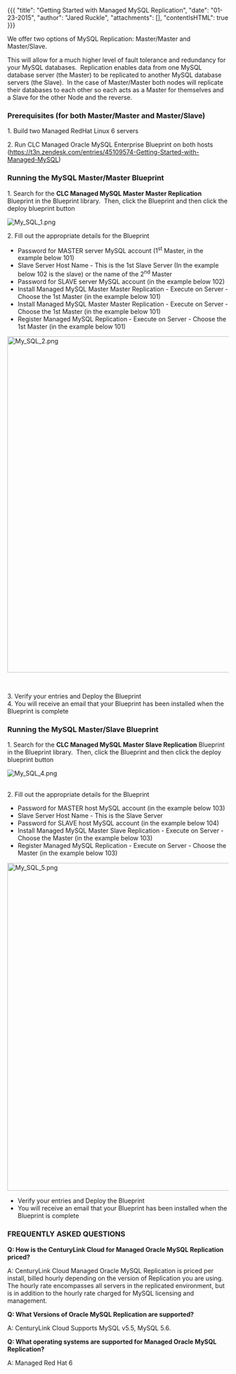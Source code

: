 {{{
  "title": "Getting Started with Managed MySQL Replication",
  "date": "01-23-2015",
  "author": "Jared Ruckle",
  "attachments": [],
  "contentIsHTML": true
}}}

<p>We offer two options of MySQL Replication: Master/Master and Master/Slave.</p>
<p>This will allow for a much higher level of fault tolerance and redundancy for your MySQL databases.&nbsp; Replication enables data from one MySQL database server (the Master) to be replicated to another MySQL database servers (the Slave).&nbsp; In the case of Master/Master both nodes will replicate their databases to each other so each acts as a Master for themselves and a Slave for the other Node and the reverse.</p>
<h3>Prerequisites (for both Master/Master and Master/Slave)</h3>
<p>1. Build two Managed RedHat Linux 6 servers</p>
<p>2. Run CLC Managed Oracle MySQL Enterprise Blueprint on both hosts (<a style="background-color: initial;" href="https://t3n.zendesk.com/entries/45109574-Getting-Started-with-Managed-MySQL">https://t3n.zendesk.com/entries/45109574-Getting-Started-with-Managed-MySQL</a>)</p>
<h3>Running the MySQL Master/Master Blueprint</h3>
<p>1. Search for the <strong style="background-color: initial;">CLC Managed MySQL Master Master Replication</strong> Blueprint in the Blueprint library.&nbsp; Then, click the Blueprint and then click the deploy blueprint button</p>
<p><img src="https://t3n.zendesk.com/attachments/token/in7xbmGdaHMfvdoUTHtT9QBWp/?name=My_SQL_1.png" alt="My_SQL_1.png" /></p>
<p>2. Fill out the appropriate details for the Blueprint</p>
<ul>
<li>Password for MASTER server MySQL account (1<sup style="background-color: initial;">st</sup>&nbsp;Master, in the example below 101)</li>
<li>Slave Server Host Name - This is the 1st Slave Server (In the example below 102 is the slave) or the name of the 2<sup style="background-color: initial;">nd</sup>&nbsp;Master</li>
<li>Password for SLAVE server MySQL account (in the example below 102)</li>
<li>Install Managed MySQL Master Master Replication - Execute on Server - Choose the 1st Master (in the example below 101)</li>
<li>Install Managed MySQL Master Master Replication - Execute on Server - Choose the 1st Master (in the example below 101)</li>
<li>Register Managed MySQL Replication - Execute on Server - Choose the 1st Master (in the example below 101)</li>
</ul>
<p><img src="https://t3n.zendesk.com/attachments/token/oF5VNChLkBV3k33rcsXf55KbU/?name=My_SQL_2.png" alt="My_SQL_2.png" width="709" height="763" /></p>
<p>&nbsp;</p>
<p>3. Verify your entries and Deploy the Blueprint<br />4. You will receive an email that your Blueprint has been installed when the Blueprint is complete</p>
<h3>Running the MySQL Master/Slave Blueprint</h3>
<p>1. Search for the <strong style="background-color: initial;">CLC Managed MySQL Master Slave Replication</strong> Blueprint in the Blueprint library.&nbsp; Then, click the Blueprint and then click the deploy blueprint button</p>
<p><img src="https://t3n.zendesk.com/attachments/token/Lk7xVPdlIx1pqML0bpxK1cTBl/?name=My_SQL_4.png" alt="My_SQL_4.png" /></p>
<p><br />2. Fill out the appropriate details for the Blueprint</p>
<ul>
<li>Password for MASTER host MySQL account (in the example below 103)</li>
<li>Slave Server Host Name - This is the Slave Server</li>
<li>Password for SLAVE host MySQL account (in the example below 104)</li>
<li>Install Managed MySQL Master Slave Replication - Execute on Server - Choose the Master (in the example below 103)</li>
<li>Register Managed MySQL Replication - Execute on Server - Choose the Master (in the example below 103)</li>
</ul>
<p><img src="https://t3n.zendesk.com/attachments/token/8BM2HmVVSItrqafKjSCiOdBGF/?name=My_SQL_5.png" alt="My_SQL_5.png" width="707" height="744" /></p>
<ul>
<li>Verify your entries and Deploy the Blueprint</li>
<li>You will receive an email that your Blueprint has been installed when the Blueprint is complete</li>
</ul>
<h3>FREQUENTLY ASKED QUESTIONS</h3>
<p><strong>Q: How is the CenturyLink Cloud for Managed Oracle MySQL Replication priced?</strong></p>
<p>A: CenturyLink Cloud Managed Oracle MySQL Replication is priced per install, billed hourly depending on the version of Replication you are using.&nbsp; The hourly rate encompasses all servers in the replicated environment, but is in addition to the hourly rate charged for MySQL licensing and management.</p>
<p><strong>Q: What Versions of Oracle MySQL Replication are supported?</strong></p>
<p>A: CenturyLink Cloud Supports&nbsp;MySQL v5.5, MySQL 5.6.</p>
<p><strong>Q: What operating systems are supported for Managed Oracle MySQL Replication?</strong></p>
<p>A: Managed Red Hat 6</p>
